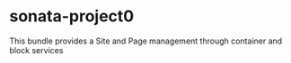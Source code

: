 # sonata-project0
This bundle provides a Site and Page management through container and block services
